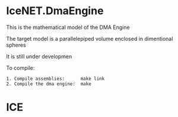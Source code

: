 # IceNET.DmaEngine

This is the mathematical model of the DMA Engine

The target model is a parallelepiped volume enclosed in dimentional spheres

It is still under developmen

To compile:

	1. Compile assemblies: 		make link
	2. Compile the dma engine: 	make

# ICE
